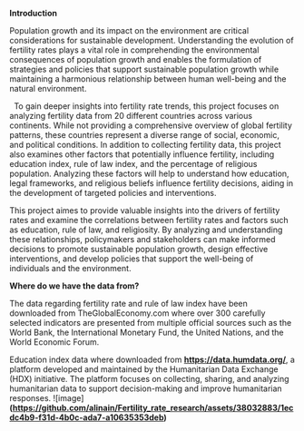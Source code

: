 **Introduction**

Population growth and its impact on the environment are critical considerations for sustainable development. Understanding the evolution of fertility rates plays a vital role in comprehending the environmental consequences of population growth and enables the formulation of strategies and policies that support sustainable population growth while maintaining a harmonious relationship between human well-being and the natural environment. 

  
To gain deeper insights into fertility rate trends, this project focuses on analyzing fertility data from 20 different countries across various continents. While not providing a comprehensive overview of global fertility patterns, these countries represent a diverse range of social, economic, and political conditions. In addition to collecting fertility data, this project also examines other factors that potentially influence fertility, including education index, rule of law index, and the percentage of religious population. Analyzing these factors will help to understand how education, legal frameworks, and religious beliefs influence fertility decisions, aiding in the development of targeted policies and interventions.  


This project aimes to provide valuable insights into the drivers of fertility rates and examine the correlations between fertility rates and factors such as education, rule of law, and religiosity. By analyzing and understanding these relationships, policymakers and stakeholders can make informed decisions to promote sustainable population growth, design effective interventions, and develop policies that support the well-being of individuals and the environment. 


**Where do we have the data from?**

The data regarding fertility rate and rule of law index have been downloaded from TheGlobalEconomy.com 
where over 300 carefully selected indicators are presented from multiple official sources such as the World Bank, the International Monetary Fund, the United Nations, and the World Economic Forum.

Education index data where downloaded from **https://data.humdata.org/**, a platform developed and maintained by the Humanitarian Data Exchange (HDX) initiative. The platform focuses on collecting, sharing, and analyzing humanitarian data to support decision-making and improve humanitarian responses.
![image]**(https://github.com/alinain/Fertility_rate_research/assets/38032883/1ecdc4b9-f31d-4b0c-ada7-a10635353deb)**

